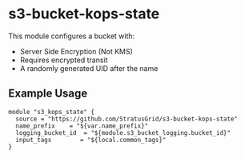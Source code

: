 # s3-bucket-kops-state
This module configures a bucket with:
 - Server Side Encryption (Not KMS)
 - Requires encrypted transit
 - A randomly generated UID after the name
 
 ## Example Usage
```
module "s3_kops_state" {
  source = "https://github.com/StratusGrid/s3-bucket-kops-state"
  name_prefix    = "${var.name_prefix}"
  logging_bucket_id  = "${module.s3_bucket_logging.bucket_id}"
  input_tags        = "${local.common_tags}"
}
```
